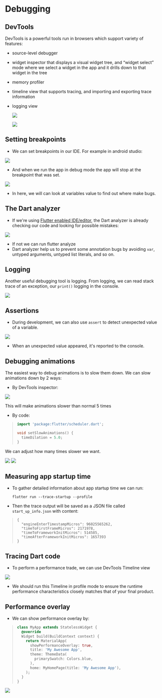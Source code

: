 # Debugging

## DevTools

DevTools is a powerful tools run in browsers which support variety of features:

- source-level debugger

- widget inspector that displays a visual widget tree, and “widget select” mode where we select a widget in the app and it drills down to that widget in the tree

- memory profiler

- timeline view that supports tracing, and importing and exporting trace information

- logging view

  ![](./assets/images/devtools.png)

  ![](./assets/images/devtools_view.PNG)

## Setting breakpoints
- We can set breakpoints in our IDE. For example in android studio:

![](./assets/images/breakpoint.PNG)

- And when we run the app in debug mode the app will stop at the breakpoint that was set.

![](./assets/images/meet_breakpoint.PNG)

- In here, we will can look at variables value to find out where make bugs.

## The Dart analyzer

- If we're using [Flutter enabled IDE/editor](https://flutter.dev/docs/get-started/editor), the Dart analyzer is already checking our code and looking for possible mistakes:

![](./assets/images/dart_analyzer.PNG)

- If not we can run flutter analyze
- Dart analyzer help us to prevent some annotation bugs by avoiding `var`, untyped arguments, untyped list literals, and so on.

## Logging

Another useful debugging tool is logging. From logging, we can read stack trace of an exception, our `print()` logging in the console.

![](./assets/images/logging.PNG)

## Assertions

- During development, we can also use `assert` to detect unexpected value of a variable.

![](./assets/images/assert.PNG)

- When an unexpected value appeared, it's reported to the console.

## Debugging animations

The easiest way to debug animations is to slow them down. We can slow animations down by 2 ways:

- By DevTools inspector:

![](./assets/images/slow_animation_devtools.png)

This will make animations slower than normal 5 times

- By code:

> ```dart
> import 'package:flutter/scheduler.dart';
> 
> void setSlowAnimations() {
>   timeDilation = 5.0;
> }
> ```

We can adjust how many times slower we want.

![](https://flutter.dev/assets/images/docs/tools/devtools/debug-toggle-slow-animations-disabled.gif) ![](https://flutter.dev/assets/images/docs/tools/devtools/debug-toggle-slow-animations-enabled.gif)



## Measuring app startup time

- To gather detailed information about app startup time we can run:

  `flutter run --trace-startup --profile`

- Then the trace output will be saved as a JSON file called `start_up_info.json` with content:

> ```
> {
>   "engineEnterTimestampMicros": 96025565262,
>   "timeToFirstFrameMicros": 2171978,
>   "timeToFrameworkInitMicros": 514585,
>   "timeAfterFrameworkInitMicros": 1657393
> }
> ```

## Tracing Dart code

- To perform a performance trade, we can use DevTools Timeline view

![](./assets/images/timeline_view.png)

- We should run this Timeline in profile mode to ensure the runtime performance characteristics closely matches that of your final product.

## Performance overlay

- We can show performance overlay by:

> ```dart
> class MyApp extends StatelessWidget {
>   @override
>   Widget build(BuildContext context) {
>     return MaterialApp(
>       showPerformanceOverlay: true,
>       title: 'My Awesome App',
>       theme: ThemeData(
>         primarySwatch: Colors.blue,
>       ),
>       home: MyHomePage(title: 'My Awesome App'),
>     );
>   }
> }
> ```

![](./assets/images/performance_overlay.png)

